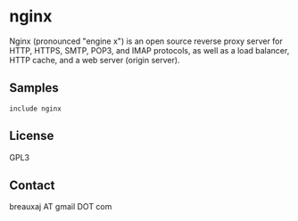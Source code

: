 nginx
=====

Nginx (pronounced "engine x") is an open source reverse proxy server for HTTP,
HTTPS, SMTP, POP3, and IMAP protocols, as well as a load balancer, HTTP cache,
and a web server (origin server).

Samples
-------
```
include nginx
```

License
-------
GPL3

Contact
-------
breauxaj AT gmail DOT com
